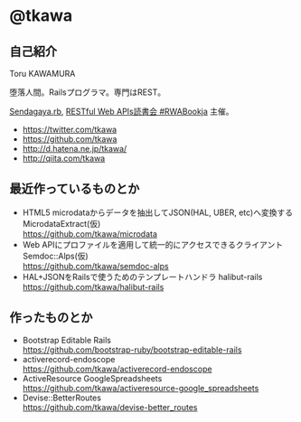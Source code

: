 # @tkawa

## 自己紹介

Toru KAWAMURA

堕落人間。Railsプログラマ。専門はREST。

[Sendagaya.rb](http://sendagayarb.doorkeeper.jp/), [RESTful Web APIs読書会 #RWABookja](http://www.circleaf.com/groups/19) 主催。

- https://twitter.com/tkawa
- https://github.com/tkawa
- http://d.hatena.ne.jp/tkawa/
- http://qiita.com/tkawa


## 最近作っているものとか

- HTML5 microdataからデータを抽出してJSON(HAL, UBER, etc)へ変換する MicrodataExtract(仮)  
https://github.com/tkawa/microdata
- Web APIにプロファイルを適用して統一的にアクセスできるクライアント Semdoc::Alps(仮)  
https://github.com/tkawa/semdoc-alps
- HAL+JSONをRailsで使うためのテンプレートハンドラ halibut-rails  
https://github.com/tkawa/halibut-rails

## 作ったものとか

- Bootstrap Editable Rails  
https://github.com/bootstrap-ruby/bootstrap-editable-rails
- activerecord-endoscope  
https://github.com/tkawa/activerecord-endoscope
- ActiveResource GoogleSpreadsheets  
https://github.com/tkawa/activeresource-google_spreadsheets
- Devise::BetterRoutes  
https://github.com/tkawa/devise-better_routes
